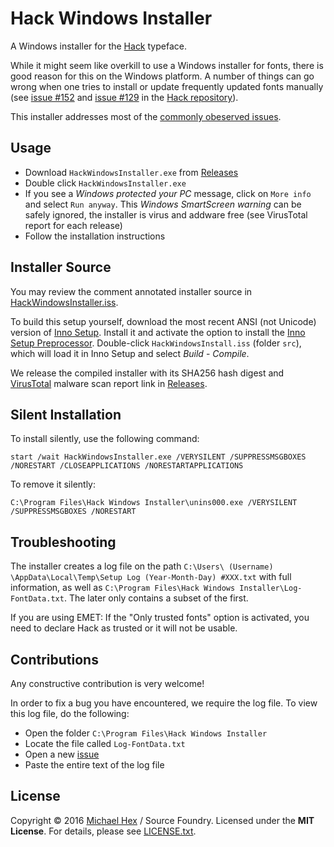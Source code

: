 # Hack Windows Installer

A Windows installer for the [Hack](https://github.com/chrissimpkins/Hack) typeface.

While it might seem like overkill to use a Windows installer for fonts, there is good reason for this on the Windows platform. A number of things can go wrong when one tries to install or update frequently updated fonts manually (see [issue #152](https://github.com/chrissimpkins/Hack/issues/152) and [issue #129](https://github.com/chrissimpkins/Hack/issues/129) in the [Hack repository](https://github.com/chrissimpkins/Hack/)). 

This installer addresses most of the [commonly obeserved issues](https://github.com/source-foundry/Hack-windows-installer/blob/master/FontInstallationIssues.md).


## Usage

- Download `HackWindowsInstaller.exe` from [Releases](https://github.com/source-foundry/Hack-windows-installer/releases/latest)
- Double click `HackWindowsInstaller.exe`
- If you see a *Windows protected your PC* message, click on `More info` and select `Run anyway`. This *Windows SmartScreen warning* can be safely ignored, the installer is virus and addware free (see VirusTotal report for each release) 
- Follow the installation instructions

## Installer Source

You may review the comment annotated installer source in [HackWindowsInstaller.iss](https://github.com/source-foundry/Hack-windows-installer/blob/master/src/HackWindowsInstaller.iss).

To build this setup yourself, download the most recent ANSI (not Unicode) version of [Inno Setup](http://www.jrsoftware.org/isdl.php). Install it and activate the option to install the [Inno Setup Preprocessor](http://www.jrsoftware.org/ispphelp/). Double-click `HackWindowsInstall.iss` (folder `src`), which will load it in Inno Setup and select *Build* - *Compile*.

We release the compiled installer with its SHA256 hash digest and [VirusTotal](https://virustotal.com/en/) malware scan report link in [Releases](https://github.com/source-foundry/Hack-windows-installer/releases/latest).


## Silent Installation

To install silently, use the following command:

 ``start /wait HackWindowsInstaller.exe /VERYSILENT /SUPPRESSMSGBOXES /NORESTART /CLOSEAPPLICATIONS /NORESTARTAPPLICATIONS``

To remove it silently:

 ``C:\Program Files\Hack Windows Installer\unins000.exe /VERYSILENT /SUPPRESSMSGBOXES /NORESTART``


## Troubleshooting

The installer creates a log file on the path `C:\Users\ (Username) \AppData\Local\Temp\Setup Log (Year-Month-Day) #XXX.txt` with full information, as well as `C:\Program Files\Hack Windows Installer\Log-FontData.txt`. The later only contains a subset of the first. 

If you are using EMET: If the "Only trusted fonts" option is activated, you need to declare Hack as trusted or it will not be usable.


## Contributions

Any constructive contribution is very welcome! 

In order to fix a bug you have encountered, we require the log file. To view this log file, do the following:

- Open the folder `C:\Program Files\Hack Windows Installer`
- Locate the file called `Log-FontData.txt`
- Open a new [issue](https://github.com/source-foundry/Hack-windows-installer/issues/new)
- Paste the entire text of the log file  


## License
Copyright © 2016 [Michael Hex](http://www.texhex.info/) / Source Foundry. Licensed under the **MIT License**. For details, please see [LICENSE.txt](https://github.com/source-foundry/Hack-windows-installer/blob/master/LICENSE.txt).
